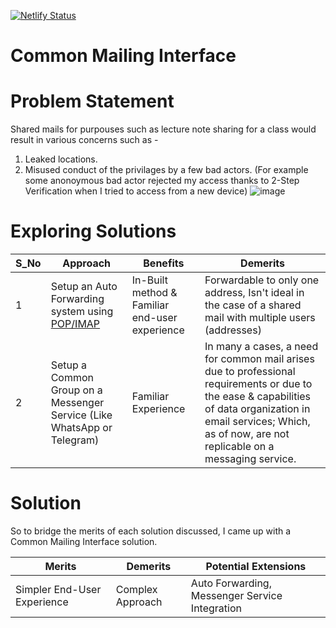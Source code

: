 [![Netlify Status](https://api.netlify.com/api/v1/badges/d85575ee-b02b-4bc7-99ae-ca948736fa96/deploy-status)](https://app.netlify.com/sites/common-mail/deploys)

# Common Mailing Interface

# Problem Statement

Shared mails for purpouses such as lecture note sharing for a class would result in various concerns such as -
1. Leaked locations.
2. Misused conduct of the privilages by a few bad actors.
(For example some anonoymous bad actor rejected my access thanks to 2-Step Verification when I tried to access from a new device)
![image](https://github.com/rohan-motukuri/common-mailing-system/assets/123802857/7ef30c03-7f48-4bc2-a800-ea5c25a19730)

# Exploring Solutions

| S_No | Approach                                                                                             | Benefits        | Demerits                                                                                                                                                                                                                 |
| ---- | ---------------------------------------------------------------------------------------------------- | --------------- | ------------------------------------------------------------------------------------------------------------------------------------------------------------------------------------------------------------------------ |
| 1    | Setup an Auto Forwarding system using [POP/IMAP](https://support.google.com/mail/answer/10957?hl=en) | In-Built method & Familiar end-user experience | Forwardable to only one address, Isn't ideal in the case of a shared mail with multiple users (addresses)                                                                                                               |
| 2    | Setup a Common Group on a Messenger Service (Like WhatsApp or Telegram)                              | Familiar Experience     | In many a cases, a need for common mail arises due to professional requirements or due to the ease & capabilities of data organization in email services; Which, as of now, are not replicable on a messaging service. |

# Solution 

So to bridge the merits of each solution discussed, I came up with a Common Mailing Interface solution.

| Merits                      | Demerits         | Potential Extensions                           |
| --------------------------- | ---------------- | ---------------------------------------------- |
| Simpler End-User Experience | Complex Approach | Auto Forwarding, Messenger Service Integration | 


